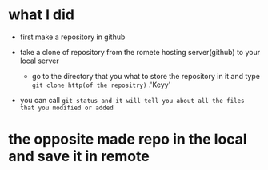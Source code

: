 # what I did

- first make a repository in github

- take a clone of repository from the romete hosting server(github) to your local server

  - go to the directory that you what to store the repository in it and type
    `git clone http(of the repositry)` .'Keyy'

- you can call `git status and it will tell you about all the files that you modified or added`

# the opposite made repo in the local and save it in remote
